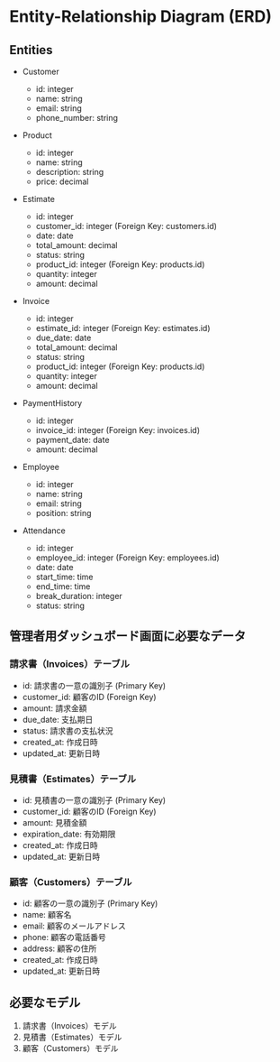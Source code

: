 # Entity-Relationship Diagram (ERD)

## Entities

- Customer
  - id: integer
  - name: string
  - email: string
  - phone_number: string

- Product
  - id: integer
  - name: string
  - description: string
  - price: decimal

- Estimate
  - id: integer
  - customer_id: integer (Foreign Key: customers.id)
  - date: date
  - total_amount: decimal
  - status: string
  - product_id: integer (Foreign Key: products.id)
  - quantity: integer
  - amount: decimal

- Invoice
  - id: integer
  - estimate_id: integer (Foreign Key: estimates.id)
  - due_date: date
  - total_amount: decimal
  - status: string
  - product_id: integer (Foreign Key: products.id)
  - quantity: integer
  - amount: decimal

- PaymentHistory
  - id: integer
  - invoice_id: integer (Foreign Key: invoices.id)
  - payment_date: date
  - amount: decimal

- Employee
  - id: integer
  - name: string
  - email: string
  - position: string

- Attendance
  - id: integer
  - employee_id: integer (Foreign Key: employees.id)
  - date: date
  - start_time: time
  - end_time: time
  - break_duration: integer
  - status: string

## 管理者用ダッシュボード画面に必要なデータ

### 請求書（Invoices）テーブル

- id: 請求書の一意の識別子 (Primary Key)
- customer_id: 顧客のID (Foreign Key)
- amount: 請求金額
- due_date: 支払期日
- status: 請求書の支払状況
- created_at: 作成日時
- updated_at: 更新日時

### 見積書（Estimates）テーブル

- id: 見積書の一意の識別子 (Primary Key)
- customer_id: 顧客のID (Foreign Key)
- amount: 見積金額
- expiration_date: 有効期限
- created_at: 作成日時
- updated_at: 更新日時

### 顧客（Customers）テーブル

- id: 顧客の一意の識別子 (Primary Key)
- name: 顧客名
- email: 顧客のメールアドレス
- phone: 顧客の電話番号
- address: 顧客の住所
- created_at: 作成日時
- updated_at: 更新日時

## 必要なモデル

1. 請求書（Invoices）モデル  
2. 見積書（Estimates）モデル  
3. 顧客（Customers）モデル  

